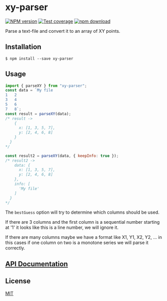 # xy-parser

[![NPM version][npm-image]][npm-url]
[![Test coverage][codecov-image]][codecov-url]
[![npm download][download-image]][download-url]

Parse a text-file and convert it to an array of XY points.

## Installation

`$ npm install --save xy-parser`

## Usage

```js
import { parseXY } from "xy-parser";
const data = `My file
1   2
3   4
5   6
7   8`;
const result = parseXY(data);
/* result ->
    {
      x: [1, 3, 5, 7],
      y: [2, 4, 6, 8]
    }
  }
*/

const result2 = parseXY(data, { keepInfo: true });
/* result2 ->
    data: {
      x: [1, 3, 5, 7],
      y: [2, 4, 6, 8]
    },
    info: [
      'My file'
    ]
  }
*/
```

The `bestGuess` option will try to determine which columns should be used.

If there are 3 columns and the first column is a sequential number starting at '1' it looks 
like this is a line number, we will ignore it.

If there are many columns maybe we have a format like X1, Y1, X2, Y2, ... in this cases if one
column on two is a monotone series we will parse it correctly.

## [API Documentation](https://cheminfo.github.io/xy-parser/)

## License

[MIT](./LICENSE)

[npm-image]: https://img.shields.io/npm/v/xy-parser.svg?style=flat-square
[npm-url]: https://www.npmjs.com/package/xy-parser
[codecov-image]: https://img.shields.io/codecov/c/github/cheminfo/xy-parser.svg?style=flat-square
[codecov-url]: https://codecov.io/gh/cheminfo/xy-parser
[download-image]: https://img.shields.io/npm/dm/xy-parser.svg?style=flat-square
[download-url]: https://www.npmjs.com/package/xy-parser
